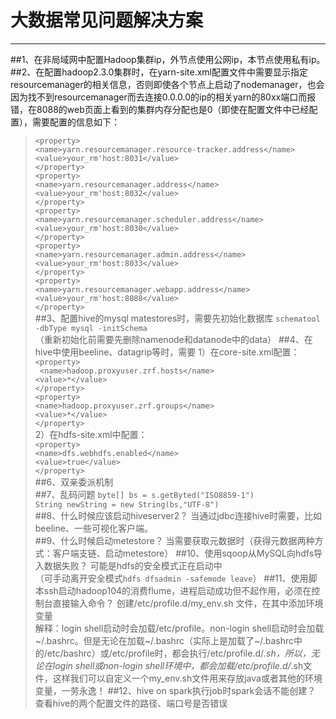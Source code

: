 # **大数据常见问题解决方案**
***
##1、在非局域网中配置Hadoop集群ip，外节点使用公网ip，本节点使用私有ip。
##2、在配置hadoop2.3.0集群时，在yarn-site.xml配置文件中需要显示指定resourcemanager的相关信息，否则即使各个节点上启动了nodemanager，也会因为找不到resourcemanager而去连接0.0.0.0的ip的相关yarn的80xx端口而报错，在8088的web页面上看到的集群内存分配也是0（即使在配置文件中已经配置），需要配置的信息如下：
> `<property>`  
  `<name>yarn.resourcemanager.resource-tracker.address</name>`  
  `<value>your_rm'host:8031</value>`  
`</property>`  
`<property>`  
  `<name>yarn.resourcemanager.address</name>`  
  `<value>your_rm'host:8032</value>`  
`</property>`  
`<property>`  
  `<name>yarn.resourcemanager.scheduler.address</name>`  
  `<value>your_rm'host:8030</value>`  
`</property>`  
`<property>`  
  `<name>yarn.resourcemanager.admin.address</name>`  
  `<value>your_rm'host:8033</value>`  
`</property>`  
`<property>`  
  `<name>yarn.resourcemanager.webapp.address</name>`  
  `<value>your_rm'host:8088</value>`  
`</property>`  
##3、配置hive的mysql matestores时，需要先初始化数据库
>`schematool -dbType mysql -initSchema`  
>（重新初始化前需要先删除namenode和datanode中的data）
##4、在hive中使用beeline、datagrip等时，需要
>1）在core-site.xml配置：  
        `<property>`  
               ` <name>hadoop.proxyuser.zrf.hosts</name>`  
                `<value>*</value>`  
        `</property>`  
        `<property>`  
                `<name>hadoop.proxyuser.zrf.groups</name>`  
                `<value>*</value>`  
        `</property>`  
2）在hdfs-site.xml中配置：  
        `<property>`  
                `<name>dfs.webhdfs.enabled</name>`  
                `<value>true</value>`  
        `</property>`  
##6、双亲委派机制  
##7、乱码问题
>`byte[] bs = s.getByted("ISO8859-1")`  
>`String newString = new String(bs,"UTF-8")`  
##8、什么时候应该启动hiveserver2？
>当通过jdbc连接hive时需要，比如beeline、一些可视化客户端。  
##9、什么时候启动metestore？
>当需要获取元数据时（获得元数据两种方式：客户端支链、启动metestore）
##10、使用sqoop从MySQL向hdfs导入数据失败？
>可能是hdfs的安全模式正在启动中  
>（可手动离开安全模式`hdfs dfsadmin -safemode leave`）
##11、使用脚本ssh启动hadoop104的消费flume，进程启动成功但不起作用，必须在控制台直接输入命令？
> 创建/etc/profile.d/my_env.sh 文件，在其中添加环境变量  
>解释：login shell启动时会加载/etc/profile。non-login shell启动时会加载~/.bashrc。但是无论在加载~/.bashrc（实际上是加载了~/.bashrc中的/etc/bashrc）或/etc/profile时，都会执行/etc/profile.d/*.sh，所以，无论在login shell或non-login shell环境中，都会加载/etc/profile.d/*.sh文件，这样我们可以自定义一个my_env.sh文件用来存放java或者其他的环境变量，一劳永逸！
##12、hive on spark执行job时spark会话不能创建？
>查看hive的两个配置文件的路径、端口号是否错误
